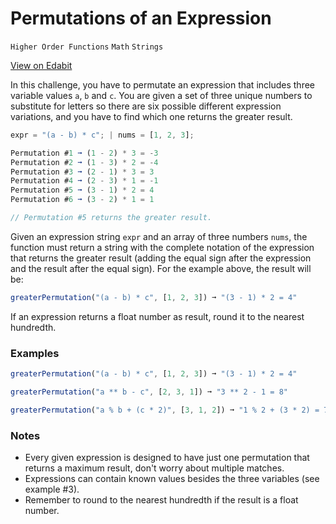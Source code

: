 # Permutations of an Expression

`Higher Order Functions` `Math` `Strings`

[View on Edabit](https://edabit.com/challenge/5Fw82qJT4MgASBfnB)

In this challenge, you have to permutate an expression that includes three variable values `a`, `b` and `c`. You are given a set of three unique numbers to substitute for letters so there are six possible different expression variations, and you have to find which one returns the greater result.

```js
expr = "(a - b) * c"; | nums = [1, 2, 3];

Permutation #1 ➞ (1 - 2) * 3 = -3
Permutation #2 ➞ (1 - 3) * 2 = -4
Permutation #3 ➞ (2 - 1) * 3 = 3
Permutation #4 ➞ (2 - 3) * 1 = -1
Permutation #5 ➞ (3 - 1) * 2 = 4
Permutation #6 ➞ (3 - 2) * 1 = 1

// Permutation #5 returns the greater result.
```

Given an expression string `expr` and an array of three numbers `nums`, the function must return a string with the complete notation of the expression that returns the greater result (adding the equal sign after the expression and the result after the equal sign). For the example above, the result will be:

```js
greaterPermutation("(a - b) * c", [1, 2, 3]) ➞ "(3 - 1) * 2 = 4"
```

If an expression returns a float number as result, round it to the nearest hundredth.

### Examples

```js
greaterPermutation("(a - b) * c", [1, 2, 3]) ➞ "(3 - 1) * 2 = 4"

greaterPermutation("a ** b - c", [2, 3, 1]) ➞ "3 ** 2 - 1 = 8"

greaterPermutation("a % b + (c * 2)", [3, 1, 2]) ➞ "1 % 2 + (3 * 2) = 7"
```

### Notes

- Every given expression is designed to have just one permutation that returns a maximum result, don't worry about multiple matches.
- Expressions can contain known values besides the three variables (see example #3).
- Remember to round to the nearest hundredth if the result is a float number.

